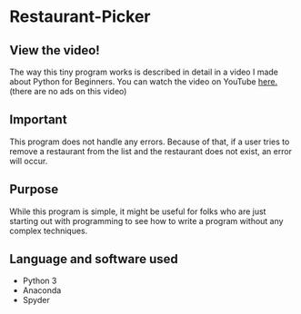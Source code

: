 # Restaurant-Picker

## View the video!
The way this tiny program works is described in detail in a video I made about Python for Beginners. You can watch the video on YouTube [here.](https://www.youtube.com/watch?v=9mAmZIRfJBs) (there are no ads on this video)

## Important
This program does not handle any errors. Because of that, if a user tries to remove a restaurant from the list and the restaurant does not exist, an error will occur.

## Purpose
While this program is simple, it might be useful for folks who are just starting out with programming to see how to write a program without any complex techniques.

## Language and software used
- Python 3
- Anaconda
- Spyder
